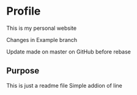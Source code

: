 # Profile

This is my personal website

Changes in Example branch

Update made on master on GitHub before rebase

## Purpose

This is just a readme file
Simple addion of line
